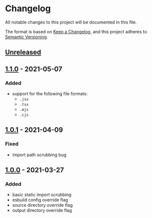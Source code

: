 # Changelog

All notable changes to this project will be documented in this file.

The format is based on [Keep a Changelog](https://keepachangelog.com/en/1.0.0/),
and this project adheres to [Semantic Versioning](https://semver.org/spec/v2.0.0.html).

## [Unreleased]

## [1.1.0] - 2021-05-07

### Added

- support for the following file formats:
    - `.jsx`
    - `.tsx`
    - `.mjs`
    - `.cjs`

## [1.0.1] - 2021-04-09

### Fixed

- import path scrubbing bug

## [1.0.0] - 2021-03-27

### Added

- basic static import scrubbing
- esbuild config override flag
- source directory override flag
- output directory override flag

[unreleased]: https://github.com/codewithkyle/twist/compare/v1.1.0...HEAD
[1.1.0]: https://github.com/codewithkyle/twist/compare/v1.0.1...v1.1.0
[1.0.1]: https://github.com/codewithkyle/twist/compare/v1.0.0...v1.0.1
[1.0.0]: https://github.com/codewithkyle/twist/releases/tag/v1.0.0
